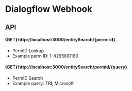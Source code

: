 # Dialogflow Webhook

## API

#### (GET) http://localhost:3000/entitySearch/{perm-id}
* PermID Lookup
* Example perm ID: 1-4295861160

#### (GET) http://localhost:3000/entitySearch/permid/{query}
* PermID Search
* Example query: TRI, Microsoft
